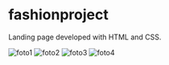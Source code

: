 # fashionproject
Landing page developed with HTML and CSS.

![foto1](https://user-images.githubusercontent.com/76595905/170382367-76b66bbe-28fb-4c86-977d-ff029d43c075.png)
![foto2](https://user-images.githubusercontent.com/76595905/170382371-29de064d-24a1-426a-83c9-e564064fc81e.png)
![foto3](https://user-images.githubusercontent.com/76595905/170382373-318c3054-6b6c-476d-aabe-d089bf5ea01d.png)
![foto4](https://user-images.githubusercontent.com/76595905/170382379-94ec72ee-9d7c-44e5-af18-31bdde28dc28.png)


